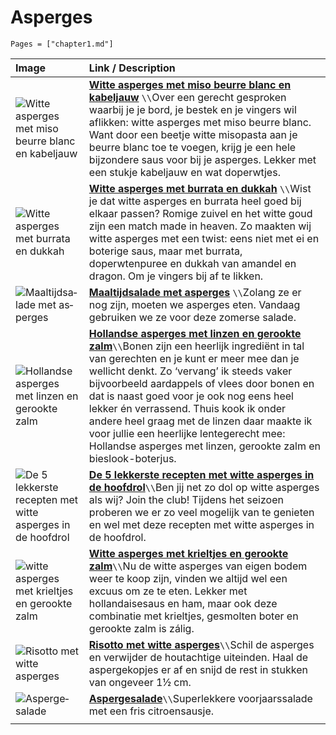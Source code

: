 # Asperges

```@contents
Pages = ["chapter1.md"]
```

| Image| Link / Description |
| :--- | :--- |
| ![Witte asperges met miso beurre blanc en kabeljauw](https://img.culy.nl/images/lBDftja7vOlvwXDDt_1x_f_G_YI=/860x303/smart/filters:quality(80):format(jpeg):fill(fff,1)/https%3A%2F%2Fwww.culy.nl%2Fwp-content%2Fuploads%2F2020%2F05%2F4_miso-beurre-blanc-asperges.jpg) | **[Witte asperges met miso beurre blanc en kabeljauw](https://www.culy.nl/recepten/miso-beurre-blanc-asperges/)** ``\\``Over een gerecht gesproken waarbij je je bord, je bestek en je vingers wil aflikken: witte asperges met miso beurre blanc. Want door een beetje witte misopasta aan je beurre blanc toe te voegen, krijg je een hele bijzondere saus voor bij je asperges. Lekker met een stukje kabeljauw en wat doperwtjes. |
| ![Witte asperges met burrata en dukkah](https://img.culy.nl/images/PYrg_zCH-6xtb8-gUnGfivlFqDE=/860x303/smart/filters:format(jpeg):quality(80)/https%3A%2F%2Fwww.culy.nl%2Fwp-content%2Fuploads%2F2017%2F03%2F1_witte_asperges_met_burrata.jpg) | **[Witte asperges met burrata en dukkah](https://www.culy.nl/recepten/culy-homemade-witte-asperges-met-burrata-en-dukkah-2/)** ``\\``Wist je dat witte asperges en burrata heel goed bij elkaar passen? Romige zuivel en het witte goud zijn een match made in heaven. Zo maakten wij witte asperges met een twist: eens niet met ei en boterige saus, maar met burrata, doperwtenpuree en dukkah van amandel en dragon. Om je vingers bij af te likken. |
| ![Maal­tijd­sa­la­de met as­per­ges](https://static.ah.nl/static/recepten/img_090957_445x297_JPG.jpg) | **[Maal­tijd­sa­la­de met as­per­ges](https://www.ah.nl/allerhande/recept/R-R1188680/maaltijdsalade-met-asperges)** ``\\``Zolang ze er nog zijn, moeten we asperges eten. Vandaag gebruiken we ze voor deze zomerse salade. |
| ![Hollandse asperges met linzen en gerookte zalm](https://www.francescakookt.nl/wp-content/uploads/2018/04/hollandse-asperges-met-linzen-en-gerookte-zalm-1.jpg) | **[Hollandse asperges met linzen en gerookte zalm](https://www.francescakookt.nl/hollandse-asperges-linzen-en-gerookte-zalm/)**``\\``Bonen zijn een heerlijk ingrediënt in tal van gerechten en je kunt er meer mee dan je wellicht denkt. Zo ‘vervang’ ik steeds vaker bijvoorbeeld aardappels of vlees door bonen en dat is naast goed voor je ook nog eens heel lekker én verrassend. Thuis kook ik onder andere heel graag met de linzen daar maakte ik voor jullie een heerlijke lentegerecht mee: Hollandse asperges met linzen, gerookte zalm en bieslook-boterjus. |
| ![De 5 lekkerste recepten met witte asperges in de hoofdrol](https://www.culy.nl/wp-content/uploads/2015/06/Geroosterde-varkensbuik-met-witte-asperges-erwten-en-snijbiet-638x425.jpg) | **[De 5 lekkerste recepten met witte asperges in de hoofdrol](https://www.culy.nl/inspiratie/de-5-lekkerste-recepten-met-witte-asperges-in-de-hoofdrol/)**``\\``Ben jij net zo dol op witte asperges als wij? Join the club! Tijdens het seizoen proberen we er zo veel mogelijk van te genieten en wel met deze recepten met witte asperges in de hoofdrol. |
| ![witte asperges met krieltjes en gerookte zalm](https://img.culy.nl/images/-FN8Lg6LBebmqlrK9hEJlSaA32E=/768x271/smart/filters:format(jpeg):quality(80)/https%3A%2F%2Fwww.culy.nl%2Fwp-content%2Fuploads%2F2015%2F05%2Funnamed-1.jpg) | **[Witte asperges met krieltjes en gerookte zalm](https://www.culy.nl/recepten/culy-homemade-witte-asperges-met-krieltjes-en-gerookte-zalm/)**``\\``Nu de witte asperges van eigen bodem weer te koop zijn, vinden we altijd wel een excuus om ze te eten. Lekker met hollandaisesaus en ham, maar ook deze combinatie met krieltjes, gesmolten boter en gerookte zalm is zálig.  |
| ![Risotto met witte asperges](https://www.okokorecepten.nl/i/recepten/kookboeken/2014/recepten-venetie/risotto-witte-asperges-500.jpg) | **[Risotto met witte asperges](https://www.okokorecepten.nl/recept/rijst/risotto/risotto-witte-asperges)**``\\``Schil de asperges en verwijder de houtachtige uiteinden. Haal de aspergekopjes er af en snijd de rest in stukken van ongeveer 1½ cm. |
| ![As­per­ge­sa­la­de](https://static.ah.nl/static/recepten/img_005835_445x297_JPG.jpg) | **[As­per­ge­sa­la­de](https://www.ah.nl/allerhande/recept/R-R545358/aspergesalade)**``\\``Superlekkere voorjaarssalade met een fris citroensausje. |
||